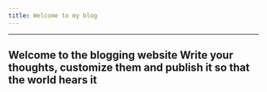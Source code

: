 ```yaml
---
title: Welcome to my blog
---
```

---
Welcome to the blogging website
Write your thoughts, customize them and publish it so that the world hears it
---


